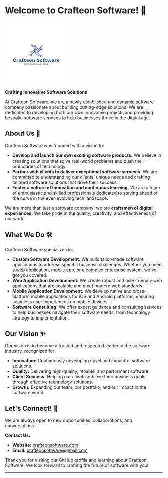 # Welcome to Crafteon Software! 👋

<img src="4.jpg" width="200">

**Crafting Innovative Software Solutions**

At Crafteon Software, we are a newly established and dynamic software company passionate about building cutting-edge solutions. We are dedicated to developing both our own innovative projects and providing bespoke software services to help businesses thrive in the digital age.

## About Us 🚀

Crafteon Software was founded with a vision to:

*   **Develop and launch our own exciting software products.** We believe in creating solutions that solve real-world problems and push the boundaries of technology.
*   **Partner with clients to deliver exceptional software services.**  We are committed to understanding our clients' unique needs and crafting tailored software solutions that drive their success.
*   **Foster a culture of innovation and continuous learning.** We are a team of enthusiastic and skilled professionals dedicated to staying ahead of the curve in the ever-evolving tech landscape.

We are more than just a software company; we are **craftsmen of digital experiences.** We take pride in the quality, creativity, and effectiveness of our work.

## What We Do 🛠️

Crafteon Software specializes in:

*   **Custom Software Development:** We build tailor-made software applications to address specific business challenges. Whether you need a web application, mobile app, or a complex enterprise system, we've got you covered.
*   **Web Application Development:** We create robust and user-friendly web applications that are scalable and meet modern web standards.
*   **Mobile Application Development:** We develop native and cross-platform mobile applications for iOS and Android platforms, ensuring seamless user experiences on mobile devices.
*   **Software Consulting:**  We offer expert guidance and consulting services to help businesses navigate their software needs, from technology strategy to implementation.

## Our Vision ✨

Our vision is to become a trusted and respected leader in the software industry, recognized for:

*   **Innovation:**  Continuously developing novel and impactful software solutions.
*   **Quality:** Delivering high-quality, reliable, and performant software.
*   **Client Success:**  Helping our clients achieve their business goals through effective technology solutions.
*   **Growth:** Expanding our team, our portfolio, and our impact in the software world.

## Let's Connect! 🤝

We are always open to new opportunities, collaborations, and conversations.

**Contact Us:**

*   **Website:** [crafteonsoftware.com](https://www.crafteonsoftware.com)
*   **Email:** crafteonsoftware@gmail.com

Thank you for visiting our GitHub profile and learning about Crafteon Software. We look forward to crafting the future of software with you!

---